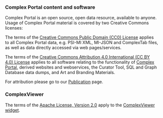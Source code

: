 ### Complex Portal content and software

Complex Portal is an open source, open data resource, available to anyone. Usage of Complex Portal material is covered by two Creative Commons licenses:

The terms of the [Creative Commons Public Domain (CC0) License](https://creativecommons.org/publicdomain/zero/1.0) applies to all Complex Portal data, e.g. PSI-MI XML, MI-JSON and ComplexTab files, as well as data directly accessed via web pages/services.

The terms of the [Creative Commons Attribution 4.0 International (CC BY 4.0) License](https://creativecommons.org/licenses/by/4.0) applies to all software relating to the functionality of [Complex Portal](www.ebi.ac.uk/complexportal), derived websites and webservices, the Curator Tool, SQL and Graph Database data dumps, and Art and Branding Materials.

For attribution please go to our [Publication](https://www.ebi.ac.uk/complexportal/about#publications) page.

### ComplexViewer

The terms of the [Apache License, Version 2.0](https://www.apache.org/licenses/LICENSE-2.0) apply to the [ComplexViewer widget](https://github.com/MICommunity/ComplexViewer/blob/master/LICENSE).
